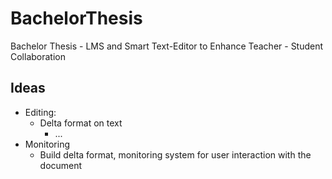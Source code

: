 # BachelorThesis
Bachelor Thesis - LMS and Smart Text-Editor to Enhance Teacher - Student Collaboration

## Ideas
  - Editing:
    - Delta format on text
      - ...
  - Monitoring
    - Build delta format, monitoring system for user interaction with the document   
